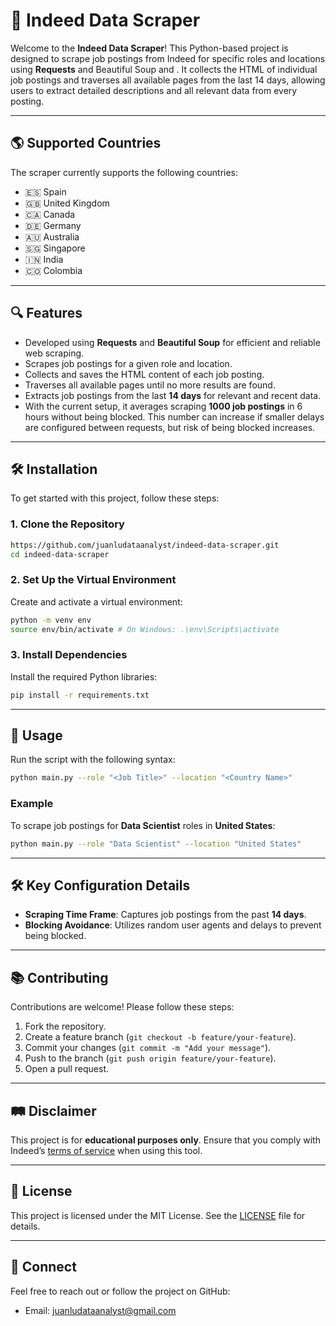 # 🔧 Indeed Data Scraper

Welcome to the **Indeed Data Scraper**! This Python-based project is designed to scrape job postings from Indeed for specific roles and locations using **Requests** and Beautiful Soup and . It collects the HTML of individual job postings and traverses all available pages from the last 14 days, allowing users to extract detailed descriptions and all relevant data from every posting.

---

## 🌎 Supported Countries
The scraper currently supports the following countries:

- 🇪🇸 Spain
- 🇬🇧 United Kingdom
- 🇨🇦 Canada
- 🇩🇪 Germany
- 🇦🇺 Australia
- 🇸🇬 Singapore
- 🇮🇳 India
- 🇨🇴 Colombia

---

## 🔍 Features

- Developed using **Requests** and **Beautiful Soup** for efficient and reliable web scraping.  
- Scrapes job postings for a given role and location.  
- Collects and saves the HTML content of each job posting.  
- Traverses all available pages until no more results are found.  
- Extracts job postings from the last **14 days** for relevant and recent data.  
- With the current setup, it averages scraping **1000 job postings** in 6 hours without being blocked. This number can increase if smaller delays are configured between requests, but risk of being blocked increases.


---

## 🛠️ Installation

To get started with this project, follow these steps:

### 1. Clone the Repository
```bash
https://github.com/juanludataanalyst/indeed-data-scraper.git
cd indeed-data-scraper
```

### 2. Set Up the Virtual Environment
Create and activate a virtual environment:
```bash
python -m venv env
source env/bin/activate # On Windows: .\env\Scripts\activate
```

### 3. Install Dependencies
Install the required Python libraries:
```bash
pip install -r requirements.txt
```

---

## 🔧 Usage

Run the script with the following syntax:
```bash
python main.py --role "<Job Title>" --location "<Country Name>"
```
### Example
To scrape job postings for **Data Scientist** roles in **United States**:
```bash
python main.py --role "Data Scientist" --location "United States"
```

---

## 🛠️ Key Configuration Details

- **Scraping Time Frame**: Captures job postings from the past **14 days**.
- **Blocking Avoidance**: Utilizes random user agents and delays to prevent being blocked.

---

## 📚 Contributing
Contributions are welcome! Please follow these steps:

1. Fork the repository.
2. Create a feature branch (`git checkout -b feature/your-feature`).
3. Commit your changes (`git commit -m "Add your message"`).
4. Push to the branch (`git push origin feature/your-feature`).
5. Open a pull request.

---

## 🛤 Disclaimer
This project is for **educational purposes only**. Ensure that you comply with Indeed’s [terms of service](https://www.indeed.com/legal) when using this tool.

---

## 🎨 License
This project is licensed under the MIT License. See the [LICENSE](LICENSE) file for details.

---

## 🔗 Connect
Feel free to reach out or follow the project on GitHub:

- Email: juanludataanalyst@gmail.com

